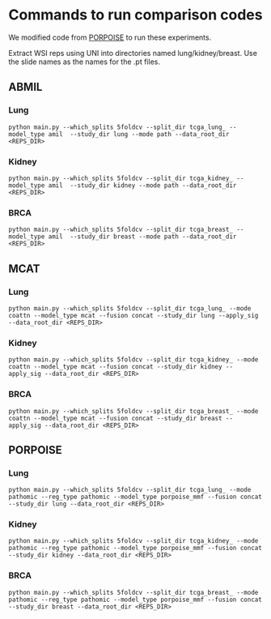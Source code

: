 # Commands to run comparison codes

We modified code from [PORPOISE](https://github.com/mahmoodlab/PORPOISE) to run these experiments.

Extract WSI reps using UNI into directories named lung/kidney/breast. Use the slide names as the names for the .pt files.

## ABMIL
### Lung
```
python main.py --which_splits 5foldcv --split_dir tcga_lung_ --model_type amil  --study_dir lung --mode path --data_root_dir <REPS_DIR>
```
### Kidney
```
python main.py --which_splits 5foldcv --split_dir tcga_kidney_ --model_type amil  --study_dir kidney --mode path --data_root_dir <REPS_DIR>
```
### BRCA
```
python main.py --which_splits 5foldcv --split_dir tcga_breast_ --model_type amil  --study_dir breast --mode path --data_root_dir <REPS_DIR>
```


## MCAT
### Lung
```
python main.py --which_splits 5foldcv --split_dir tcga_lung_ --mode coattn --model_type mcat --fusion concat --study_dir lung --apply_sig --data_root_dir <REPS_DIR>
```
### Kidney
```
python main.py --which_splits 5foldcv --split_dir tcga_kidney_ --mode coattn --model_type mcat --fusion concat --study_dir kidney --apply_sig --data_root_dir <REPS_DIR>
```
### BRCA
```
python main.py --which_splits 5foldcv --split_dir tcga_breast_ --mode coattn --model_type mcat --fusion concat --study_dir breast --apply_sig --data_root_dir <REPS_DIR>
```


## PORPOISE
### Lung
```
python main.py --which_splits 5foldcv --split_dir tcga_lung_ --mode pathomic --reg_type pathomic --model_type porpoise_mmf --fusion concat --study_dir lung --data_root_dir <REPS_DIR>
```
### Kidney
```
python main.py --which_splits 5foldcv --split_dir tcga_kidney_ --mode pathomic --reg_type pathomic --model_type porpoise_mmf --fusion concat --study_dir kidney --data_root_dir <REPS_DIR>
```
### BRCA
```
python main.py --which_splits 5foldcv --split_dir tcga_breast_ --mode pathomic --reg_type pathomic --model_type porpoise_mmf --fusion concat --study_dir breast --data_root_dir <REPS_DIR>
```